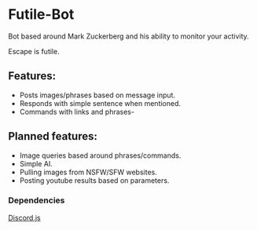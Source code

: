 # Futile-Bot

Bot based around Mark Zuckerberg and his ability to monitor your activity.

Escape is futile.

## Features:

 * Posts images/phrases based on message input.
 * Responds with simple sentence when mentioned.
 * Commands with links and phrases-
 
## Planned features:

 * Image queries based around phrases/commands.
 * Simple AI.
 * Pulling images from NSFW/SFW websites.
 * Posting youtube results based on parameters.



### Dependencies

[Discord.js](https://github.com/hydrabolt/discord.js/)
